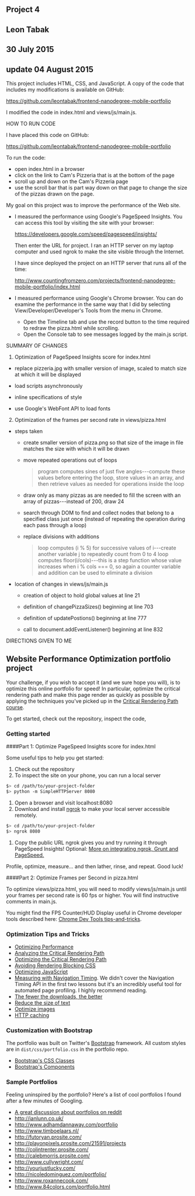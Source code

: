 
## Project 4
## Leon Tabak
## 30 July 2015
## update 04 August 2015

This project includes HTML, CSS, and JavaScript. A copy of the
code that includes my modifications is available on GitHub: 

https://github.com/leontabak/frontend-nanodegree-mobile-portfolio

I modified the code in index.html and views/js/main.js.

HOW TO RUN CODE

I have placed this code on GitHub:

  https://github.com/leontabak/frontend-nanodegree-mobile-portfolio

To run the code:
  - open index.html in a browser
  - click on the link to Cam's Pizzeria that is at the bottom of the page
  - scroll up and down on the Cam's Pizzeria page
  - use the scroll bar that is part way down on that page to 
    change the size of the pizzas drawn on the page.

My goal on this project was to improve the performance of
the Web site. 

  - I measured the performance using Google's PageSpeed Insights.
    You can access this tool by visiting the site with your browser:

      https://developers.google.com/speed/pagespeed/insights/

    Then enter the URL for project. I ran an HTTP server on my
    laptop computer and used ngrok to make the site visible
    through the Internet.  

    I have since deployed the project on an HTTP server 
    that runs all of the time:

      http://www.countingfromzero.com/projects/frontend-nanodegree-mobile-portfolio/index.html

  - I measured performance using Google's Chrome
    browser. You can do examine the performance in the same
    way that I did by selecting View/Developer/Developer's Tools
    from the menu in Chrome. 
      * Open the Timeline tab and use the record button to the time
        required to redraw the pizza.html while scrolling. 
      * Open the Console tab to see messages logged by the 
        main.js script.

SUMMARY OF CHANGES

1) Optimization of PageSpeed Insights score for index.html

  - replace pizzeria.jpg with smaller version of image, scaled to match size
    at which it will be displayed

  - load scripts asynchronously

  - inline specifications of style

  - use Google's WebFont API to load fonts

2) Optimization of the frames per second rate in views/pizza.html

  - steps taken
    * create smaller version of pizza.png so that size of
      the image in file matches the size with which it will be 
      drawn

    * move repeated operations out of loops
      > program computes sines of just five angles---compute 
        these values before entering the loop, store values in an array, 
        and then retrieve values as needed for operations inside the loop

    * draw only as many pizzas as are needed to fill
      the screen with an array of pizzas---instead of
      200, draw 24

    * search through DOM to find and collect nodes
      that belong to a specified class just once
      (instead of repeating the operation during each
      pass through a loop)

    * replace divisions with additions
      > loop computes (i % 5) for successive values
        of i---create another variable j to repeatedly
        count from 0 to 4
      > loop computes floor(i/cols)---this is a step
        function whose value increases when i % cols === 0,
        so again a counter variable and addition can be
        used to eliminate a division

  - location of changes in views/js/main.js
    * creation of object to hold global values at line 21

    * definition of changePizzaSizes() beginning at line 703

    * definition of updatePostions() beginning at line 777

    * call to document.addEventListener() beginning at line 832

DIRECTIONS GIVEN TO ME

## Website Performance Optimization portfolio project

Your challenge, if you wish to accept it (and we sure hope you will), is to optimize this online portfolio for speed! In particular, optimize the critical rendering path and make this page render as quickly as possible by applying the techniques you've picked up in the [Critical Rendering Path course](https://www.udacity.com/course/ud884).

To get started, check out the repository, inspect the code,

### Getting started

####Part 1: Optimize PageSpeed Insights score for index.html

Some useful tips to help you get started:

1. Check out the repository
1. To inspect the site on your phone, you can run a local server

  ```bash
  $> cd /path/to/your-project-folder
  $> python -m SimpleHTTPServer 8080
  ```

1. Open a browser and visit localhost:8080
1. Download and install [ngrok](https://ngrok.com/) to make your local server accessible remotely.

  ``` bash
  $> cd /path/to/your-project-folder
  $> ngrok 8080
  ```

1. Copy the public URL ngrok gives you and try running it through PageSpeed Insights! Optional: [More on integrating ngrok, Grunt and PageSpeed.](http://www.jamescryer.com/2014/06/12/grunt-pagespeed-and-ngrok-locally-testing/)

Profile, optimize, measure... and then lather, rinse, and repeat. Good luck!

####Part 2: Optimize Frames per Second in pizza.html

To optimize views/pizza.html, you will need to modify views/js/main.js until your frames per second rate is 60 fps or higher. You will find instructive comments in main.js. 

You might find the FPS Counter/HUD Display useful in Chrome developer tools described here: [Chrome Dev Tools tips-and-tricks](https://developer.chrome.com/devtools/docs/tips-and-tricks).

### Optimization Tips and Tricks
* [Optimizing Performance](https://developers.google.com/web/fundamentals/performance/ "web performance")
* [Analyzing the Critical Rendering Path](https://developers.google.com/web/fundamentals/performance/critical-rendering-path/analyzing-crp.html "analyzing crp")
* [Optimizing the Critical Rendering Path](https://developers.google.com/web/fundamentals/performance/critical-rendering-path/optimizing-critical-rendering-path.html "optimize the crp!")
* [Avoiding Rendering Blocking CSS](https://developers.google.com/web/fundamentals/performance/critical-rendering-path/render-blocking-css.html "render blocking css")
* [Optimizing JavaScript](https://developers.google.com/web/fundamentals/performance/critical-rendering-path/adding-interactivity-with-javascript.html "javascript")
* [Measuring with Navigation Timing](https://developers.google.com/web/fundamentals/performance/critical-rendering-path/measure-crp.html "nav timing api"). We didn't cover the Navigation Timing API in the first two lessons but it's an incredibly useful tool for automated page profiling. I highly recommend reading.
* <a href="https://developers.google.com/web/fundamentals/performance/optimizing-content-efficiency/eliminate-downloads.html">The fewer the downloads, the better</a>
* <a href="https://developers.google.com/web/fundamentals/performance/optimizing-content-efficiency/optimize-encoding-and-transfer.html">Reduce the size of text</a>
* <a href="https://developers.google.com/web/fundamentals/performance/optimizing-content-efficiency/image-optimization.html">Optimize images</a>
* <a href="https://developers.google.com/web/fundamentals/performance/optimizing-content-efficiency/http-caching.html">HTTP caching</a>

### Customization with Bootstrap
The portfolio was built on Twitter's <a href="http://getbootstrap.com/">Bootstrap</a> framework. All custom styles are in `dist/css/portfolio.css` in the portfolio repo.

* <a href="http://getbootstrap.com/css/">Bootstrap's CSS Classes</a>
* <a href="http://getbootstrap.com/components/">Bootstrap's Components</a>

### Sample Portfolios

Feeling uninspired by the portfolio? Here's a list of cool portfolios I found after a few minutes of Googling.

* <a href="http://www.reddit.com/r/webdev/comments/280qkr/would_anybody_like_to_post_their_portfolio_site/">A great discussion about portfolios on reddit</a>
* <a href="http://ianlunn.co.uk/">http://ianlunn.co.uk/</a>
* <a href="http://www.adhamdannaway.com/portfolio">http://www.adhamdannaway.com/portfolio</a>
* <a href="http://www.timboelaars.nl/">http://www.timboelaars.nl/</a>
* <a href="http://futoryan.prosite.com/">http://futoryan.prosite.com/</a>
* <a href="http://playonpixels.prosite.com/21591/projects">http://playonpixels.prosite.com/21591/projects</a>
* <a href="http://colintrenter.prosite.com/">http://colintrenter.prosite.com/</a>
* <a href="http://calebmorris.prosite.com/">http://calebmorris.prosite.com/</a>
* <a href="http://www.cullywright.com/">http://www.cullywright.com/</a>
* <a href="http://yourjustlucky.com/">http://yourjustlucky.com/</a>
* <a href="http://nicoledominguez.com/portfolio/">http://nicoledominguez.com/portfolio/</a>
* <a href="http://www.roxannecook.com/">http://www.roxannecook.com/</a>
* <a href="http://www.84colors.com/portfolio.html">http://www.84colors.com/portfolio.html</a>

